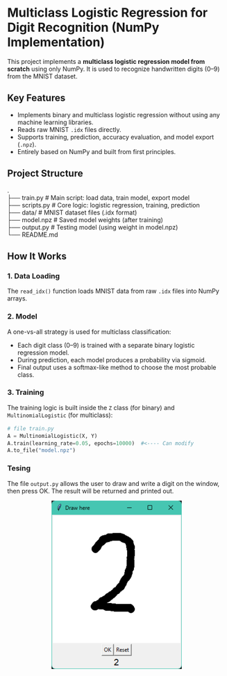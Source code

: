 # Multiclass Logistic Regression for Digit Recognition (NumPy Implementation)

This project implements a **multiclass logistic regression model from scratch** using only NumPy. It is used to recognize handwritten digits (0–9) from the MNIST dataset.

## Key Features

- Implements binary and multiclass logistic regression without using any machine learning libraries.
- Reads raw MNIST `.idx` files directly.
- Supports training, prediction, accuracy evaluation, and model export (`.npz`).
- Entirely based on NumPy and built from first principles.

## Project Structure
.  
├── train.py    # Main script: load data, train model, export model  
├── scripts.py  # Core logic: logistic regression, training, prediction  
├── data/       # MNIST dataset files (.idx format)  
├── model.npz   # Saved model weights (after training)  
├── output.py   # Testing model (using weight in model.npz)  
└── README.md


## How It Works

### 1. Data Loading
The `read_idx()` function loads MNIST data from raw `.idx` files into NumPy arrays.

### 2. Model
A one-vs-all strategy is used for multiclass classification:
- Each digit class (0–9) is trained with a separate binary logistic regression model.
- During prediction, each model produces a probability via sigmoid.
- Final output uses a softmax-like method to choose the most probable class.

### 3. Training
The training logic is built inside the `Z` class (for binary) and `MultinomialLogistic` (for multiclass):

```python
# file train.py
A = MultinomialLogistic(X, Y)
A.train(learning_rate=0.05, epochs=10000)  #<---- Can modify
A.to_file("model.npz")
```

### Tesing
The file `output.py` allows the user to draw and write a digit on the window, then press OK. The result will be returned and printed out.

<p align="center">
  <img src="demo.png" alt="Digit Drawing Demo" width="300"/>
</p>